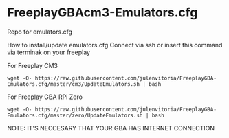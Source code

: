 # FreeplayGBAcm3-Emulators.cfg

Repo for emulators.cfg

How to install/update emulators.cfg
Connect via ssh or insert this command  via terminak on your freeplay

For Freeplay CM3

    wget -O- https://raw.githubusercontent.com/julenvitoria/FreeplayGBA-Emulators.cfg/master/cm3/UpdateEmulators.sh | bash

For Freeplay GBA RPi Zero

    wget -O- https://raw.githubusercontent.com/julenvitoria/FreeplayGBA-Emulators.cfg/master/zero/UpdateEmulators.sh | bash

NOTE: IT'S NECCESARY THAT YOUR GBA HAS INTERNET CONNECTION
